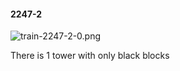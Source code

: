 #### 2247-2
![train-2247-2-0.png](https://github.com/lil-lab/nlvr/raw/master/nlvr/train/images/48/train-2247-2-0.png "train-2247-2-0.png")

There is 1 tower with only black blocks